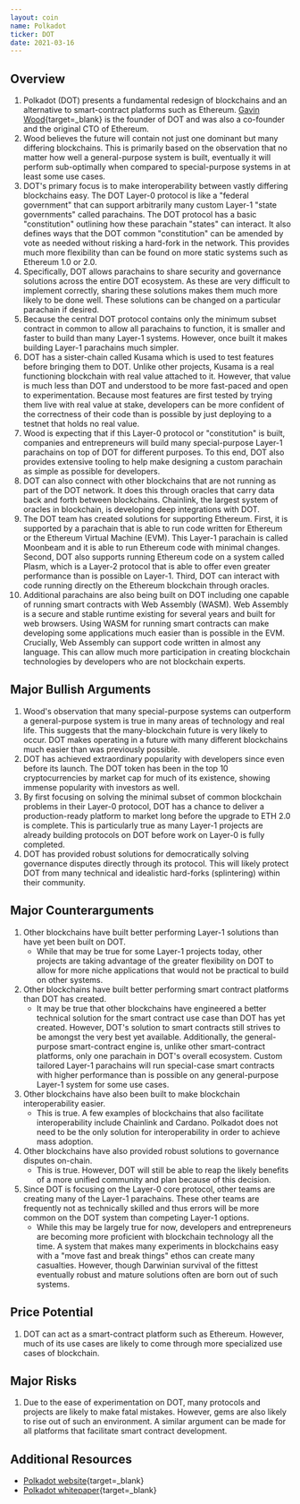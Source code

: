 ```yaml
---
layout: coin
name: Polkadot
ticker: DOT
date: 2021-03-16
---
```


## Overview

1. Polkadot (DOT) presents a fundamental redesign of blockchains and an alternative to smart-contract platforms such as Ethereum. [Gavin Wood](https://en.wikipedia.org/wiki/Gavin_Wood){target=\_blank} is the founder of DOT and was also a co-founder and the original CTO of Ethereum.
1. Wood believes the future will contain not just one dominant but many differing blockchains. This is primarily based on the observation that no matter how well a general-purpose system is built, eventually it will perform sub-optimally when compared to special-purpose systems in at least some use cases.
1. DOT's primary focus is to make interoperability between vastly differing blockchains easy. The DOT Layer-0 protocol is like a "federal government" that can support arbitrarily many custom Layer-1 "state governments" called parachains. The DOT protocol has a basic "constitution" outlining how these parachain "states" can interact. It also defines ways that the DOT common "constitution" can be amended by vote as needed without risking a hard-fork in the network. This provides much more flexibility than can be found on more static systems such as Ethereum 1.0 or 2.0.
1. Specifically, DOT allows parachains to share security and governance solutions across the entire DOT ecosystem. As these are very difficult to implement correctly, sharing these solutions makes them much more likely to be done well. These solutions can be changed on a particular parachain if desired.
1. Because the central DOT protocol contains only the minimum subset contract in common to allow all parachains to function, it is smaller and faster to build than many Layer-1 systems. However, once built it makes building Layer-1 parachains much simpler.
1. DOT has a sister-chain called Kusama which is used to test features before bringing them to DOT. Unlike other projects, Kusama is a real functioning blockchain with real value attached to it. However, that value is much less than DOT and understood to be more fast-paced and open to experimentation. Because most features are first tested by trying them live with real value at stake, developers can be more confident of the correctness of their code than is possible by just deploying to a testnet that holds no real value.
1. Wood is expecting that if this Layer-0 protocol or "constitution" is built, companies and entrepreneurs will build many special-purpose Layer-1 parachains on top of DOT for different purposes. To this end, DOT also provides extensive tooling to help make designing a custom parachain as simple as possible for developers.
1. DOT can also connect with other blockchains that are not running as part of the DOT network. It does this through oracles that carry data back and forth between blockchains. Chainlink, the largest system of oracles in blockchain, is developing deep integrations with DOT.
1. The DOT team has created solutions for supporting Ethereum. First, it is supported by a parachain that is able to run code written for Ethereum or the Ethereum Virtual Machine (EVM). This Layer-1 parachain is called Moonbeam and it is able to run Ethereum code with minimal changes. Second, DOT also supports running Ethereum code on a system called Plasm, which is a Layer-2 protocol that is able to offer even greater performance than is possible on Layer-1. Third, DOT can interact with code running directly on the Ethereum blockchain through oracles.
1. Additional parachains are also being built on DOT including one capable of running smart contracts with Web Assembly (WASM). Web Assembly is a secure and stable runtime existing for several years and built for web browsers. Using WASM for running smart contracts can make developing some applications much easier than is possible in the EVM. Crucially, Web Assembly can support code written in almost any language. This can allow much more participation in creating blockchain technologies by developers who are not blockchain experts.

## Major Bullish Arguments

1. Wood's observation that many special-purpose systems can outperform a general-purpose system is true in many areas of technology and real life. This suggests that the many-blockchain future is very likely to occur. DOT makes operating in a future with many different blockchains much easier than was previously possible.
1. DOT has achieved extraordinary popularity with developers since even before its launch. The DOT token has been in the top 10 cryptocurrencies by market cap for much of its existence, showing immense popularity with investors as well.
1. By first focusing on solving the minimal subset of common blockchain problems in their Layer-0 protocol, DOT has a chance to deliver a production-ready platform to market long before the upgrade to ETH 2.0 is complete. This is particularly true as many Layer-1 projects are already building protocols on DOT before work on Layer-0 is fully completed.
1. DOT has provided robust solutions for democratically solving governance disputes directly through its protocol. This will likely protect DOT from many technical and idealistic hard-forks (splintering) within their community.

## Major Counterarguments

1. Other blockchains have built better performing Layer-1 solutions than have yet been built on DOT.
   - While that may be true for some Layer-1 projects today, other projects are taking advantage of the greater flexibility on DOT to allow for more niche applications that would not be practical to build on other systems.
1. Other blockchains have built better performing smart contract platforms than DOT has created.
   - It may be true that other blockchains have engineered a better technical solution for the smart contract use case than DOT has yet created. However, DOT's solution to smart contracts still strives to be amongst the very best yet available. Additionally, the general-purpose smart-contract engine is, unlike other smart-contract platforms, only one parachain in DOT's overall ecosystem. Custom tailored Layer-1 parachains will run special-case smart contracts with higher performance than is possible on any general-purpose Layer-1 system for some use cases.
1. Other blockchains have also been built to make blockchain interoperability easier.
   - This is true. A few examples of blockchains that also facilitate interoperability include Chainlink and Cardano. Polkadot does not need to be the only solution for interoperability in order to achieve mass adoption.
1. Other blockchains have also provided robust solutions to governance disputes on-chain.
   - This is true. However, DOT will still be able to reap the likely benefits of a more unified community and plan because of this decision.
1. Since DOT is focusing on the Layer-0 core protocol, other teams are creating many of the Layer-1 parachains. These other teams are frequently not as technically skilled and thus errors will be more common on the DOT system than competing Layer-1 options.
   - While this may be largely true for now, developers and entrepreneurs are becoming more proficient with blockchain technology all the time. A system that makes many experiments in blockchains easy with a "move fast and break things" ethos can create many casualties. However, though Darwinian survival of the fittest eventually robust and mature solutions often are born out of such systems.

## Price Potential

1. DOT can act as a smart-contract platform such as Ethereum. However, much of its use cases are likely to come through more specialized use cases of blockchain.

## Major Risks

1. Due to the ease of experimentation on DOT, many protocols and projects are likely to make fatal mistakes. However, gems are also likely to rise out of such an environment. A similar argument can be made for all platforms that facilitate smart contract development.

## Additional Resources

- [Polkadot website](https://polkadot.network/){target=\_blank}
- [Polkadot whitepaper](https://polkadot.network/PolkaDotPaper.pdf){target=\_blank}
